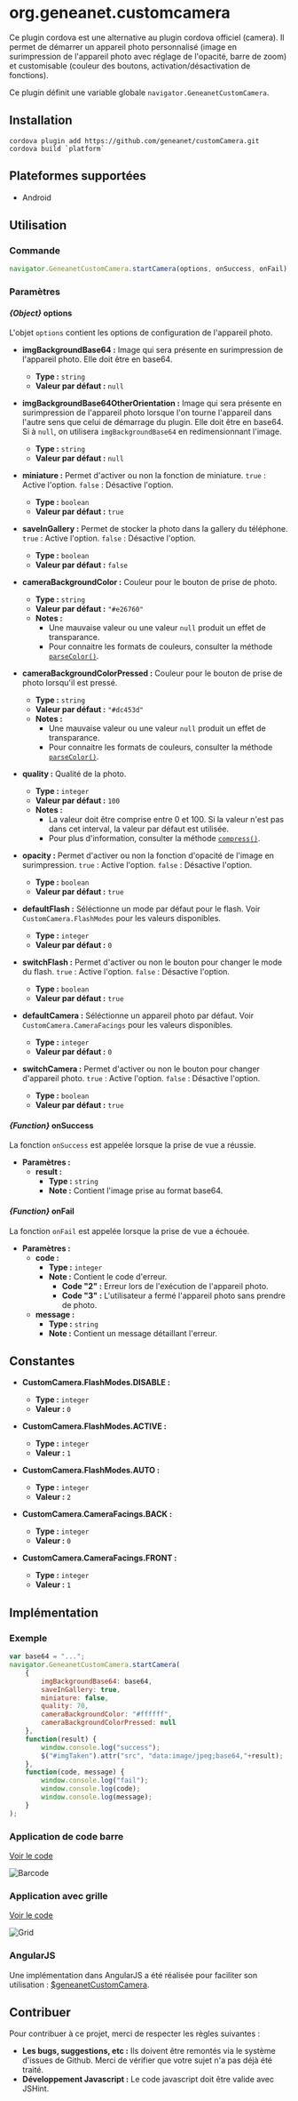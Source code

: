 # org.geneanet.customcamera

Ce plugin cordova est une alternative au plugin cordova officiel (camera). Il permet de démarrer un appareil photo personnalisé (image en surimpression de l'appareil photo avec réglage de l'opacité, barre de zoom) et customisable (couleur des boutons, activation/désactivation de fonctions).

Ce plugin définit une variable globale `navigator.GeneanetCustomCamera`.

## Installation

    cordova plugin add https://github.com/geneanet/customCamera.git
    cordova build `platform`

## Plateformes supportées

+ Android

## Utilisation

### Commande

``` js
navigator.GeneanetCustomCamera.startCamera(options, onSuccess, onFail);
```

### Paramètres

#### *{Object}* options

L'objet `options` contient les options de configuration de l'appareil photo.

+ **imgBackgroundBase64 :** Image qui sera présente en surimpression de l'appareil photo. Elle doit être en base64.
    - **Type :** `string`
    - **Valeur par défaut :** `null`

+ **imgBackgroundBase64OtherOrientation :** Image qui sera présente en surimpression de l'appareil photo lorsque l'on tourne l'appareil dans l'autre sens que celui de démarrage du plugin. Elle doit être en base64. Si à `null`, on utilisera `imgBackgroundBase64` en redimensionnant l'image.
    - **Type :** `string`
    - **Valeur par défaut :** `null`

+ **miniature :** Permet d'activer ou non la fonction de miniature. `true` : Active l'option. `false` : Désactive l'option.
    - **Type :** `boolean`
    - **Valeur par défaut :** `true`

+ **saveInGallery :** Permet de stocker la photo dans la gallery du téléphone. `true` : Active l'option. `false` : Désactive l'option.
    - **Type :** `boolean`
    - **Valeur par défaut :** `false`

+ **cameraBackgroundColor :** Couleur pour le bouton de prise de photo.
    - **Type :** `string`
    - **Valeur par défaut :** `"#e26760"`
    - **Notes :**
        + Une mauvaise valeur ou une valeur `null` produit un effet de transparance.
        + Pour connaitre les formats de couleurs, consulter la méthode [`parseColor()`](http://developer.android.com/reference/android/graphics/Color.html#parseColor(java.lang.String)).

+ **cameraBackgroundColorPressed :** Couleur pour le bouton de prise de photo lorsqu'il est pressé.
    - **Type :** `string`
    - **Valeur par défaut :** `"#dc453d"`
    - **Notes :**
        + Une mauvaise valeur ou une valeur `null` produit un effet de transparance.
        + Pour connaitre les formats de couleurs, consulter la méthode [`parseColor()`](http://developer.android.com/reference/android/graphics/Color.html#parseColor(java.lang.String)).

+ **quality :** Qualité de la photo.
    - **Type :** `integer`
    - **Valeur par défaut :** `100`
    - **Notes :**
        + La valeur doit être comprise entre 0 et 100. Si la valeur n'est pas dans cet interval, la valeur par défaut est utilisée.
        + Pour plus d'information, consulter la méthode [`compress()`](http://developer.android.com/reference/android/graphics/Bitmap.html).

+ **opacity :** Permet d'activer ou non la fonction d'opacité de l'image en surimpression. `true` : Active l'option. `false` : Désactive l'option.
    - **Type :** `boolean`
    - **Valeur par défaut :** `true`

+ **defaultFlash :** Séléctionne un mode par défaut pour le flash. Voir `CustomCamera.FlashModes` pour les valeurs disponibles.
    - **Type :** `integer`
    - **Valeur par défaut :** `0`

+ **switchFlash :** Permet d'activer ou non le bouton pour changer le mode du flash. `true` : Active l'option. `false` : Désactive l'option.
    - **Type :** `boolean`
    - **Valeur par défaut :** `true`

+ **defaultCamera :** Séléctionne un appareil photo par défaut. Voir `CustomCamera.CameraFacings` pour les valeurs disponibles.
    - **Type :** `integer`
    - **Valeur par défaut :** `0`

+ **switchCamera :** Permet d'activer ou non le bouton pour changer d'appareil photo. `true` : Active l'option. `false` : Désactive l'option.
    - **Type :** `boolean`
    - **Valeur par défaut :** `true`

#### *{Function}* onSuccess

La fonction `onSuccess` est appelée lorsque la prise de vue a réussie.

+ **Paramètres :**
    - **result :**
        + **Type :** `string`
        + **Note :** Contient l'image prise au format base64.

#### *{Function}* onFail

La fonction `onFail` est appelée lorsque la prise de vue a échouée.
+ **Paramètres :**
    - **code :**
        + **Type :** `integer`
        + **Note :** Contient le code d'erreur.
            - **Code "2" :** Erreur lors de l'exécution de l'appareil photo.
            - **Code "3" :** L'utilisateur a fermé l'appareil photo sans prendre de photo.
    - **message :**
        + **Type :** `string`
        + **Note :** Contient un message détaillant l'erreur.

## Constantes

+ **CustomCamera.FlashModes.DISABLE :**
    - **Type :** `integer`
    - **Valeur :** `0`
+ **CustomCamera.FlashModes.ACTIVE :**
    - **Type :** `integer`
    - **Valeur :** `1`
+ **CustomCamera.FlashModes.AUTO :**
    - **Type :** `integer`
    - **Valeur :** `2`

+ **CustomCamera.CameraFacings.BACK :**
    - **Type :** `integer`
    - **Valeur :** `0`
+ **CustomCamera.CameraFacings.FRONT :**
    - **Type :** `integer`
    - **Valeur :** `1`

## Implémentation

### Exemple

``` js
var base64 = "...";
navigator.GeneanetCustomCamera.startCamera(
    {
        imgBackgroundBase64: base64,
        saveInGallery: true,
        miniature: false,
        quality: 70,
        cameraBackgroundColor: "#ffffff",
        cameraBackgroundColorPressed: null
    },
    function(result) {
        window.console.log("success");
        $("#imgTaken").attr("src", "data:image/jpeg;base64,"+result);
    },
    function(code, message) {
        window.console.log("fail");
        window.console.log(code);
        window.console.log(message);
    }
);
```

### Application de code barre

[Voir le code](https://github.com/geneanet/customCamera/tree/master/examples/barcode)

![Barcode](https://raw.githubusercontent.com/geneanet/customCamera/master/examples/barcode/screenshot.png)

### Application avec grille

[Voir le code](https://github.com/geneanet/customCamera/tree/master/examples/grid)

![Grid](https://raw.githubusercontent.com/geneanet/customCamera/master/examples/grid/screenshot.png)

### AngularJS

Une implémentation dans AngularJS a été réalisée pour faciliter son utilisation : [$geneanetCustomCamera](https://github.com/geneanet/customCameraAngular.git).

## Contribuer

Pour contribuer à ce projet, merci de respecter les règles suivantes :
+ **Les bugs, suggestions, etc :** Ils doivent être remontés via le système d'issues de Github. Merci de vérifier que votre sujet n'a pas déjà été traité.
+ **Développement Javascript :** Le code javascript doit être valide avec JSHint.
